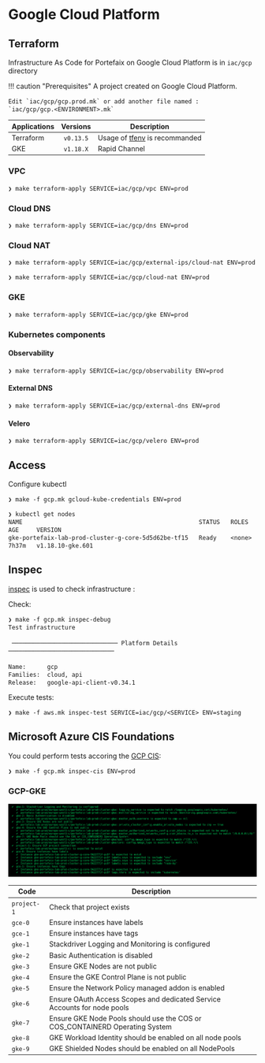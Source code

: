 # Google Cloud Platform

## Terraform

Infrastructure As Code for Portefaix on Google Cloud Platform is in
`iac/gcp` directory

!!! caution "Prerequisites"
    A project created on Google Cloud Platform.

    Edit `iac/gcp/gcp.prod.mk` or add another file named :
    `iac/gcp/gcp.<ENVIRONMENT>.mk`

| Applications | Versions | Description|
|---|:--:|---|
| Terraform | `v0.13.5` | Usage of [tfenv](https://github.com/tfutils/tfenv) is recommanded |
| GKE | `v1.18.X` | Rapid Channel |

### VPC

```shell
❯ make terraform-apply SERVICE=iac/gcp/vpc ENV=prod
```

### Cloud DNS

```shell
❯ make terraform-apply SERVICE=iac/gcp/dns ENV=prod
```

### Cloud NAT

```shell
❯ make terraform-apply SERVICE=iac/gcp/external-ips/cloud-nat ENV=prod
```

```shell
❯ make terraform-apply SERVICE=iac/gcp/cloud-nat ENV=prod
```

### GKE

```shell
❯ make terraform-apply SERVICE=iac/gcp/gke ENV=prod
```

### Kubernetes components

#### Observability

```shell
❯ make terraform-apply SERVICE=iac/gcp/observability ENV=prod
```

#### External DNS

```shell
❯ make terraform-apply SERVICE=iac/gcp/external-dns ENV=prod
```

#### Velero

```shell
❯ make terraform-apply SERVICE=iac/gcp/velero ENV=prod
```

## Access

Configure kubectl

```shell
❯ make -f gcp.mk gcloud-kube-credentials ENV=prod
```

```shell
❯ kubectl get nodes
NAME                                                  STATUS   ROLES    AGE     VERSION
gke-portefaix-lab-prod-cluster-g-core-5d5d62be-tf15   Ready    <none>   7h37m   v1.18.10-gke.601
```

## Inspec

[inspec](http://inspec.io/) is used to check infrastructure :

Check:

```shell
❯ make -f gcp.mk inspec-debug
Test infrastructure

 ────────────────────────────── Platform Details ──────────────────────────────

Name:      gcp
Families:  cloud, api
Release:   google-api-client-v0.34.1
```

Execute tests:

```shell
❯ make -f aws.mk inspec-test SERVICE=iac/gcp/<SERVICE> ENV=staging
```

## Microsoft Azure CIS Foundations

You could perform tests accoring the [GCP CIS](https://opensource.googleblog.com/2020/08/assess-security-of-cloud-deployments.html):

```shell
❯ make -f gcp.mk inspec-cis ENV=prod
```

### GCP-GKE

![Inspec](../img/inspec-gke.png)

| Code | Description|
|---|---|
| `project-1` | Check that project exists |
| `gce-0` | Ensure instances have labels |
| `gce-1` | Ensure instances have tags |
| `gke-1` | Stackdriver Logging and Monitoring is configured |
| `gke-2` | Basic Authentication is disabled |
| `gke-3` | Ensure GKE Nodes are not public |
| `gke-4` | Ensure the GKE Control Plane is not public |
| `gke-5` | Ensure the Network Policy managed addon is enabled |
| `gke-6` | Ensure OAuth Access Scopes and dedicated Service Accounts for node pools |
| `gke-7` | Ensure GKE Node Pools should use the COS or COS_CONTAINERD Operating System |
| `gke-8` | GKE Workload Identity should be enabled on all node pools |
| `gke-9` | GKE Shielded Nodes should be enabled on all NodePools |
